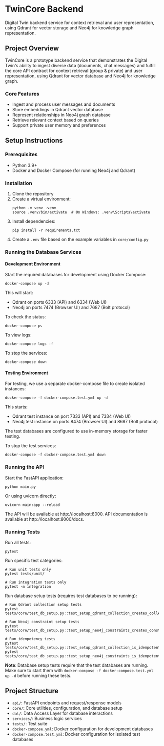 # TwinCore Backend

Digital Twin backend service for context retrieval and user representation, using Qdrant for vector storage and Neo4j for knowledge graph representation.

## Project Overview

TwinCore is a prototype backend service that demonstrates the Digital Twin's ability to ingest diverse data (documents, chat messages) and fulfill the core API contract for context retrieval (group & private) and user representation, using Qdrant for vector database and Neo4j for knowledge graph.

### Core Features

- Ingest and process user messages and documents
- Store embeddings in Qdrant vector database
- Represent relationships in Neo4j graph database
- Retrieve relevant context based on queries
- Support private user memory and preferences

## Setup Instructions

### Prerequisites

- Python 3.9+
- Docker and Docker Compose (for running Neo4j and Qdrant)

### Installation

1. Clone the repository
2. Create a virtual environment:
   ```
   python -m venv .venv
   source .venv/bin/activate  # On Windows: .venv\Scripts\activate
   ```
3. Install dependencies:
   ```
   pip install -r requirements.txt
   ```
4. Create a `.env` file based on the example variables in `core/config.py`

### Running the Database Services

#### Development Environment

Start the required databases for development using Docker Compose:

```
docker-compose up -d
```

This will start:
- Qdrant on ports 6333 (API) and 6334 (Web UI)
- Neo4j on ports 7474 (Browser UI) and 7687 (Bolt protocol)

To check the status:
```
docker-compose ps
```

To view logs:
```
docker-compose logs -f
```

To stop the services:
```
docker-compose down
```

#### Testing Environment

For testing, we use a separate docker-compose file to create isolated instances:

```
docker-compose -f docker-compose.test.yml up -d
```

This starts:
- Qdrant test instance on port 7333 (API) and 7334 (Web UI)
- Neo4j test instance on ports 8474 (Browser UI) and 8687 (Bolt protocol)

The test databases are configured to use in-memory storage for faster testing.

To stop the test services:
```
docker-compose -f docker-compose.test.yml down
```

### Running the API

Start the FastAPI application:

```
python main.py
```

Or using uvicorn directly:

```
uvicorn main:app --reload
```

The API will be available at http://localhost:8000. API documentation is available at http://localhost:8000/docs.

### Running Tests

Run all tests:
```
pytest
```

Run specific test categories:
```
# Run unit tests only
pytest tests/unit/

# Run integration tests only
pytest -m integration
```

Run database setup tests (requires test databases to be running):
```
# Run Qdrant collection setup tests
pytest tests/core/test_db_setup.py::test_setup_qdrant_collection_creates_collection

# Run Neo4j constraint setup tests
pytest tests/core/test_db_setup.py::test_setup_neo4j_constraints_creates_constraints

# Run idempotency tests
pytest tests/core/test_db_setup.py::test_setup_qdrant_collection_is_idempotent
pytest tests/core/test_db_setup.py::test_setup_neo4j_constraints_is_idempotent
```

**Note**: Database setup tests require that the test databases are running. Make sure to start them with `docker-compose -f docker-compose.test.yml up -d` before running these tests.

## Project Structure

- `api/`: FastAPI endpoints and request/response models
- `core/`: Core utilities, configuration, and database setup
- `dal/`: Data Access Layer for database interactions
- `services/`: Business logic services
- `tests/`: Test suite 
- `docker-compose.yml`: Docker configuration for development databases
- `docker-compose.test.yml`: Docker configuration for isolated test databases 